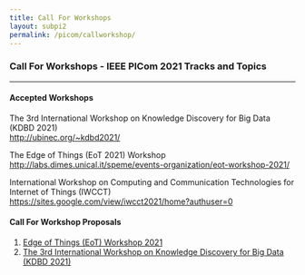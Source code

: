 ```yaml
---
title: Call For Workshops
layout: subpi2
permalink: /picom/callworkshop/
---
```

<h3>Call For Workshops - IEEE PICom 2021 Tracks and Topics</h3>

<hr/>
<h4>Accepted Workshops</h4>
The 3rd International Workshop on Knowledge Discovery for Big Data (KDBD 2021)
<br><a href="http://ubinec.org/~kdbd2021/" target=_new>http://ubinec.org/~kdbd2021/</a><br/>


The Edge of Things (EoT 2021) Workshop
<br><a href="http://labs.dimes.unical.it/speme/events-organization/eot-workshop-2021/" target=_new>
http://labs.dimes.unical.it/speme/events-organization/eot-workshop-2021/
</a><br/>

International Workshop on Computing and Communication Technologies for Internet of Things (IWCCT)
<br><a href="https://sites.google.com/view/iwcct2021/home?authuser=0"  target=_new>https://sites.google.com/view/iwcct2021/home?authuser=0</a><br/>

<h4>Call For Workshop Proposals</h4>
<ol><li><a href="/2021/assets/files/EoT Workshop 2021.pdf" target=_new>Edge of Things (EoT) Workshop 2021</a><br/></li>
  <li><a href="/2021/assets/files/KDBD_CFP-20210222.pdf " target=_new>The 3rd International Workshop on Knowledge Discovery for Big Data
(KDBD 2021)</a><br/></li>
  </ol>
